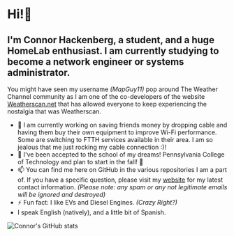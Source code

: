 # Hi!👋
## I'm Connor Hackenberg, a student, and a huge HomeLab enthusiast. I am currently studying to become a network engineer or systems administrator.

You might have seen my username *(MapGuy11)* pop around The Weather Channel community as I am one of the co-developers of the website [Weatherscan.net](https://weatherscan.net/) that has allowed everyone to keep experiencing the nostalgia that was Weatherscan.

- 🔭 I am currently working on saving friends money by dropping cable and having them buy their own equipment to improve Wi-Fi performance. Some are switching to FTTH services available in their area. I am so jealous that me just rocking my cable connection :)!
- 🌱 I've been accepted to the school of my dreams! Pennsylvania College of Technology and plan to start in the fall! 🎉
- 📫 You can find me here on GitHub in the various repositories I am a part of. If you have a specific question, please visit my [website](https://connorhackenberg.tech) for my latest contact information. *(Please note: any spam or any not legitimate emails will be ignored and destroyed)* 
- ⚡ Fun fact: I like EVs and Diesel Engines. *(Crazy Right?)*
- I speak English (natively), and a little bit of Spanish.

![Connor's GitHub stats](https://stars.connorhackenberg.tech/api?username=mapguy11&show_icons=true&theme=onedark)

